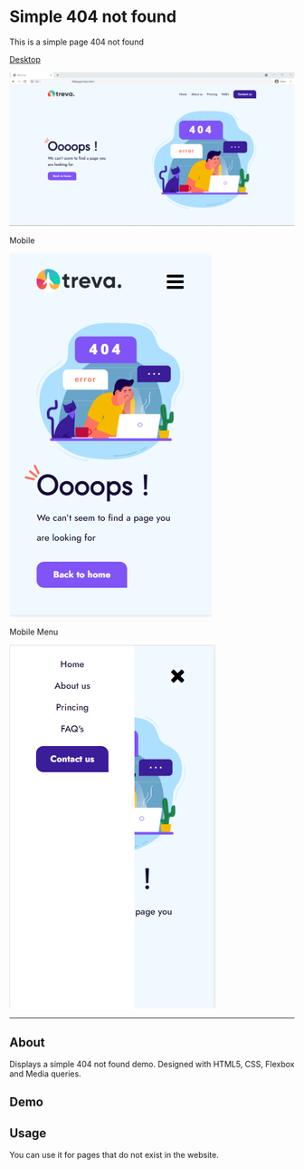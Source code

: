 <div align="left">
  <h1 align="left">Simple 404 not found</h1>
</div>

<p>This is a simple page 404 not found</p>
<p align="center">
  <a href="" rel="noopener">
  <p>Desktop</p>
 <img src="images/404.PNG" alt="desktop"></a>

<p>Mobile</p>
 <img src="images/mobile-404.PNG" alt="Mobile"></a>
</p>

<p>Mobile Menu</p>
 <img src="images/menuMobile-404.PNG" alt="Mobile"></a>
</p>

---

## About

Displays a simple 404 not found demo. Designed with HTML5, CSS, Flexbox and Media queries.

## Demo



## Usage

You can use it for pages that do not exist in the website.



